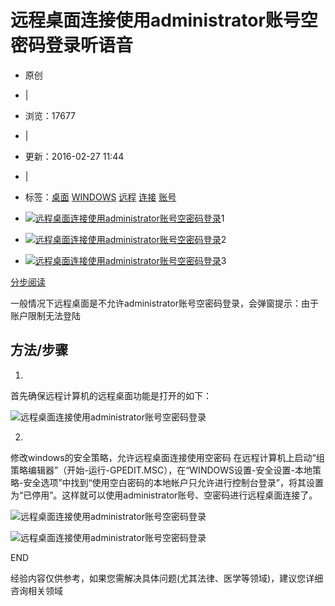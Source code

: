 # 远程桌面连接使用administrator账号空密码登录听语音

- 原创
- |
- 浏览：17677
- |
- 更新：2016-02-27 11:44
- |
- 标签：[桌面](https://jingyan.baidu.com/tag?tagName=桌面) [WINDOWS](https://jingyan.baidu.com/tag?tagName=WINDOWS) [远程](https://jingyan.baidu.com/tag?tagName=远程) [连接](https://jingyan.baidu.com/tag?tagName=连接) [账号](https://jingyan.baidu.com/tag?tagName=账号) 

- [![远程桌面连接使用administrator账号空密码登录](https://exp-picture.cdn.bcebos.com/efb861bd4c7c34b32c3d660f5841037de03731d1.jpg?x-bce-process=image%2Fresize%2Cm_fill%2Cw_92%2Ch_69%2Climit_1%2Fformat%2Cf_jpg%2Fquality%2Cq_80)](http://jingyan.baidu.com/album/380abd0a1a16631d91192c4c.html?picindex=1)1
- [![远程桌面连接使用administrator账号空密码登录](https://exp-picture.cdn.bcebos.com/e076d77622bc7dc5d71b7eea5e460596b91429d1.jpg?x-bce-process=image%2Fresize%2Cm_fill%2Cw_92%2Ch_69%2Climit_1%2Fformat%2Cf_jpg%2Fquality%2Cq_80)](http://jingyan.baidu.com/album/380abd0a1a16631d91192c4c.html?picindex=2)2
- [![远程桌面连接使用administrator账号空密码登录](https://exp-picture.cdn.bcebos.com/c99358fe474ec28310c36e5abe4f50b8b53e1cd1.jpg?x-bce-process=image%2Fresize%2Cm_fill%2Cw_92%2Ch_69%2Climit_1%2Fformat%2Cf_jpg%2Fquality%2Cq_80)](http://jingyan.baidu.com/album/380abd0a1a16631d91192c4c.html?picindex=3)3

[分步阅读](http://jingyan.baidu.com/album/380abd0a1a16631d91192c4c.html)

一般情况下远程桌面是不允许administrator账号空密码登录，会弹窗提示：由于账户限制无法登陆

## 方法/步骤

1. 

   首先确保远程计算机的远程桌面功能是打开的如下：

   ![远程桌面连接使用administrator账号空密码登录](https://exp-picture.cdn.bcebos.com/efb861bd4c7c34b32c3d660f5841037de03731d1.jpg?x-bce-process=image%2Fresize%2Cm_lfit%2Cw_500%2Climit_1%2Fformat%2Cf_jpg%2Fquality%2Cq_80)

2. 

   修改windows的安全策略，允许远程桌面连接使用空密码  在远程计算机上启动“组策略编辑器”（开始-运行-GPEDIT.MSC），在“WINDOWS设置-安全设置-本地策略-安全选项”中找到“使用空白密码的本地帐户只允许进行控制台登录”，将其设置为“已停用”。这样就可以使用administrator账号、空密码进行远程桌面连接了。

   ![远程桌面连接使用administrator账号空密码登录](https://exp-picture.cdn.bcebos.com/e076d77622bc7dc5d71b7eea5e460596b91429d1.jpg?x-bce-process=image%2Fresize%2Cm_lfit%2Cw_500%2Climit_1%2Fformat%2Cf_jpg%2Fquality%2Cq_80)

   ![远程桌面连接使用administrator账号空密码登录](https://exp-picture.cdn.bcebos.com/c99358fe474ec28310c36e5abe4f50b8b53e1cd1.jpg?x-bce-process=image%2Fresize%2Cm_lfit%2Cw_500%2Climit_1%2Fformat%2Cf_jpg%2Fquality%2Cq_80)

   END

经验内容仅供参考，如果您需解决具体问题(尤其法律、医学等领域)，建议您详细咨询相关领域